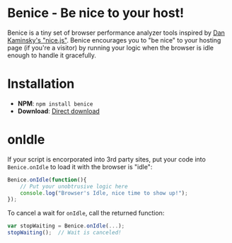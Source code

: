 # Benice - Be nice to your host!
Benice is a tiny set of browser performance analyzer tools inspired by [Dan Kaminsky's "nice.js"](https://www.youtube.com/watch?v=9wx2TnaRSGs). Benice encourages you to "be nice" to your hosting page (if you're a visitor) by running your logic when the browser is idle enough to handle it gracefully.

# Installation

  * **NPM**: `npm install benice`
  * **Download**: [Direct download](https://raw.githubusercontent.com/tweinfeld/benice/master/benice-min.js)

# onIdle

If your script is encorporated into 3rd party sites, put your code into `Benice.onIdle` to load it with the browser is "idle":
```javascript
Benice.onIdle(function(){
    // Put your unobtrusive logic here
    console.log("Browser's Idle, nice time to show up!");
});
```
To cancel a wait for `onIdle`, call the returned function:

```javascript
var stopWaiting = Benice.onIdle(...);
stopWaiting();  // Wait is canceled!
```


